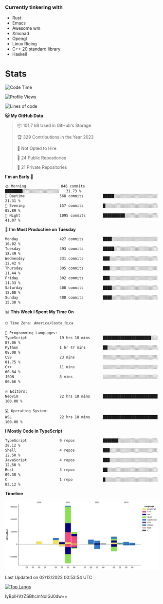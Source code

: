### Currently tinkering with
 - Rust
 - Emacs
 - Awesome wm
 - Xmonad
 - Opengl
 - Linux Ricing
 - C++ 20 standard library
 - Haskell

# Stats
<!--START_SECTION:waka-->
![Code Time](http://img.shields.io/badge/Code%20Time-792%20hrs%2045%20mins-blue)

![Profile Views](http://img.shields.io/badge/Profile%20Views-0-blue)

![Lines of code](https://img.shields.io/badge/From%20Hello%20World%20I%27ve%20Written-665.1%20thousand%20lines%20of%20code-blue)

**🐱 My GitHub Data** 

> 📦 101.7 kB Used in GitHub's Storage 
 > 
> 🏆 329 Contributions in the Year 2023
 > 
> 🚫 Not Opted to Hire
 > 
> 📜 24 Public Repositories 
 > 
> 🔑 21 Private Repositories 
 > 
**I'm an Early 🐤** 

```text
🌞 Morning                846 commits         ████████░░░░░░░░░░░░░░░░░   31.73 % 
🌆 Daytime                568 commits         █████░░░░░░░░░░░░░░░░░░░░   21.31 % 
🌃 Evening                157 commits         █░░░░░░░░░░░░░░░░░░░░░░░░   05.89 % 
🌙 Night                  1095 commits        ██████████░░░░░░░░░░░░░░░   41.07 % 
```
📅 **I'm Most Productive on Tuesday** 

```text
Monday                   427 commits         ████░░░░░░░░░░░░░░░░░░░░░   16.02 % 
Tuesday                  493 commits         █████░░░░░░░░░░░░░░░░░░░░   18.49 % 
Wednesday                331 commits         ███░░░░░░░░░░░░░░░░░░░░░░   12.42 % 
Thursday                 305 commits         ███░░░░░░░░░░░░░░░░░░░░░░   11.44 % 
Friday                   302 commits         ███░░░░░░░░░░░░░░░░░░░░░░   11.33 % 
Saturday                 400 commits         ████░░░░░░░░░░░░░░░░░░░░░   15.00 % 
Sunday                   408 commits         ████░░░░░░░░░░░░░░░░░░░░░   15.30 % 
```


📊 **This Week I Spent My Time On** 

```text
🕑︎ Time Zone: America/Costa_Rica

💬 Programming Languages: 
TypeScript               19 hrs 18 mins      ██████████████████████░░░   87.06 % 
Python                   1 hr 47 mins        ██░░░░░░░░░░░░░░░░░░░░░░░   08.08 % 
CSS                      23 mins             ░░░░░░░░░░░░░░░░░░░░░░░░░   01.75 % 
C++                      11 mins             ░░░░░░░░░░░░░░░░░░░░░░░░░   00.84 % 
JSON                     8 mins              ░░░░░░░░░░░░░░░░░░░░░░░░░   00.66 % 

🔥 Editors: 
Neovim                   22 hrs 10 mins      █████████████████████████   100.00 % 

💻 Operating System: 
WSL                      22 hrs 10 mins      █████████████████████████   100.00 % 
```

**I Mostly Code in TypeScript** 

```text
TypeScript               9 repos             ███████░░░░░░░░░░░░░░░░░░   28.12 % 
Shell                    4 repos             ███░░░░░░░░░░░░░░░░░░░░░░   12.50 % 
JavaScript               4 repos             ███░░░░░░░░░░░░░░░░░░░░░░   12.50 % 
Rust                     3 repos             ██░░░░░░░░░░░░░░░░░░░░░░░   09.38 % 
C                        1 repo              █░░░░░░░░░░░░░░░░░░░░░░░░   03.12 % 
```



**Timeline**

![Lines of Code chart](https://raw.githubusercontent.com/PandeCode/PandeCode/main/assets/bar_graph.png)


 Last Updated on 02/12/2023 00:53:54 UTC
<!--END_SECTION:waka-->
<!-- 
[![PandeCode's GitHub stats](https://github-readme-stats.vercel.app/api?username=PandeCode&theme=dracula&hide_border=true&show_icons=true)](https://github.com/anuraghazra/github-readme-stats)
-->
[![Top Langs](https://github-readme-stats.vercel.app/api/top-langs/?username=PandeCode&layout=compact&theme=dracula&hide_border=true)](https://github.com/anuraghazra/github-readme-stats)

IyBpIHVzZSBhcmNoIGJ0dw==
